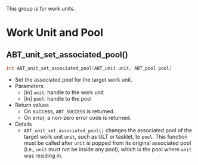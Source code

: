 This group is for work units.

# Work Unit and Pool
## ABT_unit_set_associated_pool()
```c
int ABT_unit_set_associated_pool(ABT_unit unit, ABT_pool pool)
```
* Set the associated pool for the target work unit.
* Parameters
  * [in] `unit`: handle to the work unit
  * [in] `pool`: handle to the pool
* Return values
  * On success, `ABT_SUCCESS` is returned.
  * On error, a non-zero error code is returned.
* Details
  * `ABT_unit_set_associated_pool()` changes the associated pool of the target work unit `unit`, such as ULT or tasklet, to `pool`. This function must be called after `unit` is popped from its original associated pool (i.e., `unit` must not be inside any pool), which is the pool where `unit` was residing in.